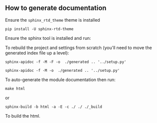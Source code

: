 ## How to generate documentation

Ensure the `sphinx_rtd_theme` theme is installed

```
pip install -U sphinx-rtd-theme
```

Ensure the sphinx tool is installed and run:

To rebuild the project and settings from scratch (you'll need to move the generated index file up a level):
```
sphinx-apidoc -f -M -F -o  ./generated .. '../setup.py'
```

```
sphinx-apidoc -f -M -o  ./generated .. '../setup.py'
```

To auto-generate the module documentation then run:

```
make html
```
or
```
sphinx-build -b html -a -E -c ./ ./ ./_build
```

To build the html.